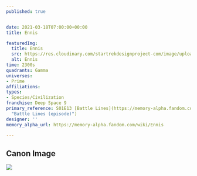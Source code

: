 ```yaml
---
published: true


date: 2021-03-18T07:00:00+00:00
title: Ennis

featuredImg:
  title: Ennis
  src: https://res.cloudinary.com/startrekdesignproject-com/image/upload/v1616101535/Ennis.png
  alt: Ennis
time: 2300s
quadrants: Gamma
universes:
- Prime
affiliations:
types:
- Species/Civilization
franchise: Deep Space 9
primary_reference: S01E13 [Battle Lines](https://memory-alpha.fandom.com/wiki/Battle_Lines_(episode)
  "Battle Lines (episode)")
designer: ''
memory_alpha_url: https://memory-alpha.fandom.com/wiki/Ennis

---
```

## Canon Image

![](https://res.cloudinary.com/startrekdesignproject-com/image/upload/v1616101535/Ennis_logo_Battle_lines_7.jpg)